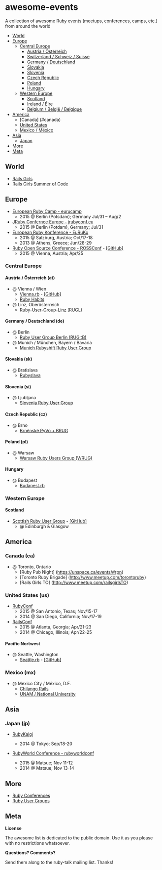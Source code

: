 # awesome-events

A collection of awesome Ruby events (meetups, conferences, camps, etc.) from around the world

- [World](#world)
- [Europe](#europe)
  - [Central Europe](#central-europe)
      - [Austria / Österreich](#austria--%C3%96sterreich)
      - [Switzerland / Schweiz / Suisse](#switzerland)
      - [Germany / Deutschland](#germany--deutschland)
      - [Slovakia](#slovakia)
      - [Slovenia](#slovenia)
      - [Czech Republic](#czech-republic)
      - [Poland](#poland)
      - [Hungary](#hungary)
  - [Western Europe](#western-europe)
     - [Scotland](#scotland)
     - [Ireland / Éire](#ireland)
     - [Belgium / België / Belgique](#belgium)
- [America](#america)
   - [Canada] (#canada) 
   - [United States](#united-states)
   - [Mexico / México](#mexico)
- [Asia](#asia)
   - [Japan](#japan)
- [More](#more)
- [Meta](#meta)

## World

- [Rails Girls](http://railsgirls.com)
- [Rails Girls Summer of Code](http://railsgirlssummerofcode.org)

## Europe

- [European Ruby Camp - eurucamp](http://eurucamp.org)
    - 2015 @ Berlin (Potsdam); Germany Jul/31 – Aug/2
- [JRuby Confernce Europe - jrubyconf.eu](http://jrubyconf.eu)
    - 2015 @ Berlin (Potdam), Germany; Jul/31
- [European Ruby Konference - EuRuKo](http://euruko.org)
    - 2015 @ Salzburg, Austria; Oct/17-18
    - 2013 @ Athens, Greece; Jun/28-29
- [Ruby Open Source Conference - ROSSConf](http://rossconf.io) - [[GitHub]](https://github.com/rossconf)
    - 2015 @ Vienna, Austria; Apr/25

### Central Europe

#### Austria / Österreich (at)

- @ Vienna / Wien
    - [Vienna.rb](http://vienna-rb.at) - [[GitHub]](https://github.com/vienna-rb)
    - [Ruby Habits](http://www.meetup.com/RubyHabits)
- @ Linz, Oberösterreich
    - [Ruby-User-Group-Linz (RUGL)](http://www.meetup.com/Ruby-User-Group-Linz-RUGL)

#### Germany / Deutschland (de)

- @ Berlin
    - [Ruby User Group Berlin (RUG::B)](http://berlin.onruby.de)
- @ Munich / München, Bayern / Bavaria
    - [Munich Rubyshift Ruby User Group](http://www.meetup.com/Munich-Rubyshift-Ruby-User-Group)

#### Slovakia (sk)

- @ Bratislava
   - [Rubyslava](http://lanyrd.com/series/rubyslava)

#### Slovenia (si)

- @ Ljubljana
   - [Slovenia Ruby User Group](http://rug.si)

#### Czech Republic (cz)

- @ Brno
   - [Brněnské PyVo + BRUG](http://lanyrd.com/series/brno-pyvo)

#### Poland (pl)

- @ Warsaw
   - [Warsaw Ruby Users Group (WRUG)](http://wrug.eu)

#### Hungary

- @ Budapest
   - [Budapest.rb](http://www.meetup.com/budapest-rb)

### Western Europe

#### Scotland

- [Scottish Ruby User Group](http://www.scotrug.org) - [[GitHub]](https://github.com/scotrug)
   - @ Edinburgh & Glasgow

## America

### Canada (ca)

- @ Toronto, Ontario
   - [Ruby Pub Night] (https://unspace.ca/events/#rpn)
   - [Toronto Ruby Brigade] (http://www.meetup.com/torontoruby)
   - [Rails Girls TO] (http://www.meetup.com/railsgirlsTO)

### United States (us)

- [RubyConf](http://rubyconf.org)
   - 2015 @ San Antonio, Texas; Nov/15-17
   - 2014 @ San Diego, California; Nov/17-19
- [RailsConf](http://railsconf.com)
   - 2015 @ Atlanta, Georgia; Apr/21-23
   - 2014 @ Chicago, Illinois; Apr/22-25

#### Pacific Nortwest

- @ Seattle, Washington
    - [Seattle.rb](http://seattlerb.org) - [[GitHub]](https://github.com/seattlerb)

### Mexico (mx)

- @ Mexico City / México, D.F.
    - [Chilango Rails](http://www.meetup.com/Chilango-Rails)
    - [UNAM / National University](http://www.meetup.com/UNAM-Ruby-Group)


## Asia

### Japan (jp)

- [RubyKaigi](http://rubykaigi.org)
   - 2014 @ Tokyo; Sep/18-20

- [RubyWorld Conference - rubyworldconf](http://www.rubyworld-conf.org/en)
   - 2015 @ Matsue; Nov 11-12
   - 2014 @ Matsue; Nov 13-14


## More

- [Ruby Conferences](http://rubyconferences.org)
- [Ruby User Groups](http://rubyusergroups.org)


## Meta

**License**

The awesome list is dedicated to the public domain. Use it as you please with no restrictions whatsoever.

**Questions? Comments?**

Send them along to the ruby-talk mailing list. Thanks!

